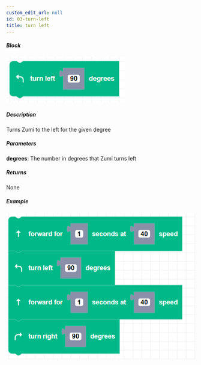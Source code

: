 ```yaml
---
custom_edit_url: null
id: 03-turn-left
title: turn left
---
```


##### Block

![turn left image](turn_left.png)

##### Description

Turns Zumi to the left for the given degree

##### Parameters

**degrees**: The number in degrees that Zumi turns left <br /> 

##### Returns

None

##### Example

![turn left example](turn_left_right_example.png)
